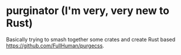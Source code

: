 # purginator (I'm very, very new to Rust)

Basically trying to smash together some crates and create Rust based https://github.com/FullHuman/purgecss.
